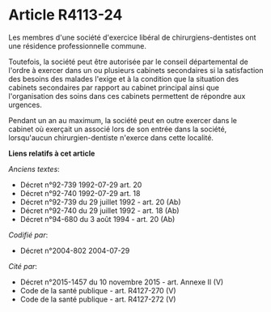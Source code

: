 # Article R4113-24

Les membres d'une société d'exercice libéral de chirurgiens-dentistes ont une résidence professionnelle commune.

Toutefois, la société peut être autorisée par le conseil départemental de l'ordre à exercer dans un ou plusieurs cabinets
secondaires si la satisfaction des besoins des malades l'exige et à la condition que la situation des cabinets secondaires
par rapport au cabinet principal ainsi que l'organisation des soins dans ces cabinets permettent de répondre aux urgences.

Pendant un an au maximum, la société peut en outre exercer dans le cabinet où exerçait un associé lors de son entrée dans la
société, lorsqu'aucun chirurgien-dentiste n'exerce dans cette localité.

**Liens relatifs à cet article**

_Anciens textes_:

  - Décret n°92-739 1992-07-29 art. 20
  - Décret n°92-740 1992-07-29 art. 18
  - Décret n°92-739 du 29 juillet 1992 - art. 20 (Ab)
  - Décret n°92-740 du 29 juillet 1992 - art. 18 (Ab)
  - Décret n°94-680 du 3 août 1994 - art. 20 (Ab)

_Codifié par_:

  - Décret n°2004-802 2004-07-29

_Cité par_:

  - Décret n°2015-1457 du 10 novembre 2015 - art. Annexe II (V)
  - Code de la santé publique - art. R4127-270 (V)
  - Code de la santé publique - art. R4127-272 (V)
